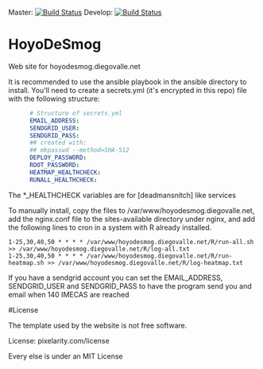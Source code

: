 Master: [![Build Status](https://travis-ci.org/diegovalle/hoyodesmog.svg?branch=master)](https://travis-ci.org/diegovalle/hoyodesmog)
Develop: [![Build Status](https://travis-ci.org/diegovalle/hoyodesmog.svg?branch=develop)](https://travis-ci.org/diegovalle/hoyodesmog)
# HoyoDeSmog

Web site for hoyodesmog.diegovalle.net

It is recommended to use the ansible playbook in the ansible directory
to install. You'll need to create a secrets.yml (it's encrypted in
this repo) file with the following structure:

```yml
      # Structure of secrets.yml
      EMAIL_ADDRESS:
      SENDGRID_USER:
      SENDGRID_PASS:
      ## created with:
      ## mkpasswd --method=SHA-512
      DEPLOY_PASSWORD:
      ROOT_PASSWORD:
      HEATMAP_HEALTHCHECK:
      RUNALL_HEALTHCHECK:
```

The *_HEALTHCHECK variables are for [deadmansnitch] like services

To manually install, copy the files to /var/www/hoyodesmog.diegovalle.net, add
the nginx.conf file to the sites-available directory under nginx, and add the following lines to cron in a
system with R already installed.

```{sh}
1-25,30,40,50 * * * * /var/www/hoyodesmog.diegovalle.net/R/run-all.sh >> /var/www/hoyodesmog.diegovalle.net/R/log-all.txt
1-25,30,40,50 * * * * /var/www/hoyodesmog.diegovalle.net/R/run-heatmap.sh >> /var/www/hoyodesmog.diegovalle.net/R/log-heatmap.txt
```

If you have a sendgrid account you can set the EMAIL_ADDRESS,
SENDGRID_USER and SENDGRID_PASS to have the program send you and email
when 140 IMECAS are reached

#License

The template used by the website is not free software.

License: pixelarity.com/license

Every else is under an MIT License
